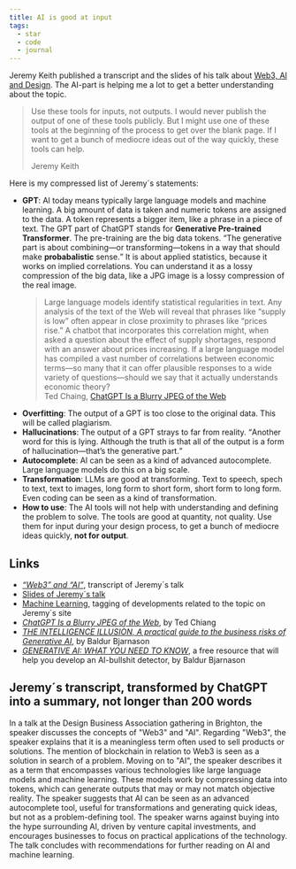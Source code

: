 ```yaml
---
title: AI is good at input
tags: 
  - star
  - code
  - journal
---
```

Jeremy Keith published a transcript and the slides of his talk about [Web3, AI and Design](https://adactio.com/articles/20290). The AI-part is helping me a lot to get a better understanding about the topic. 

> Use these tools for inputs, not outputs. I would never publish the output of one of these tools publicly. But I might use one of these tools at the beginning of the process to get over the blank page. If I want to get a bunch of mediocre ideas out of the way quickly, these tools can help.
> <footer>Jeremy Keith</footer>

Here is my compressed list of Jeremy´s statements:

- **GPT**: AI today means typically large language models and machine learning. A big amount of data is taken and numeric tokens are assigned to the data. A token represents a bigger item, like a phrase in a piece of text. The GPT part of ChatGPT stands for **Generative Pre-trained Transformer**. The pre-training are the big data tokens. <q>The generative part is about combining—or transforming—tokens in a way that should make **probabalistic** sense.</q> It is about applied statistics, because it works on implied correlations. You can understand it as a lossy compression of the big data, like a JPG image is a lossy compression of the real image. <blockquote>Large language models identify statistical regularities in text. Any analysis of the text of the Web will reveal that phrases like “supply is low” often appear in close proximity to phrases like “prices rise.” A chatbot that incorporates this correlation might, when asked a question about the effect of supply shortages, respond with an answer about prices increasing. If a large language model has compiled a vast number of correlations between economic terms—so many that it can offer plausible responses to a wide variety of questions—should we say that it actually understands economic theory?<footer>Ted Chaing, <a href="https://www.newyorker.com/tech/annals-of-technology/chatgpt-is-a-blurry-jpeg-of-the-web">ChatGPT Is a Blurry JPEG of the Web</a></footer></blockquote>
- **Overfitting**: The output of a GPT is too close to the original data. This will be called plagiarism.
- **Hallucinations**: The output of a GPT strays to far from reality. <q>Another word for this is lying. Although the truth is that all of the output is a form of hallucination—that’s the generative part.</q>
- **Autocomplete**: AI can be seen as a kind of advanced autocomplete. Large language models do this on a big scale.
- **Transformation**: LLMs are good at transforming. Text to speech, spech to text, text to images, long form to short form, short form to long form. Even coding can be seen as a kind of transformation.
- **How to use**: The AI tools will not help with understanding and defining the problem to solve. The tools are good at quantity, not quality. Use them for input during your design process, to get a bunch of mediocre ideas quickly, **not for output**. 

## Links

- [<cite>“Web3” and “AI”</cite>](https://adactio.com/articles/20290), transcript of Jeremy´s talk
- [Slides of Jeremy´s talk](https://adactio.com/extras/slides/web3andai.pdf)
- [Machine Learning](https://adactio.com/tags/machinelearning), tagging of developments related to the topic on Jeremy´s site
- [<cite>ChatGPT Is a Blurry JPEG of the Web</cite>](https://www.newyorker.com/tech/annals-of-technology/chatgpt-is-a-blurry-jpeg-of-the-web), by Ted Chiang
- [<cite>THE INTELLIGENCE ILLUSION, A practical guide to the business risks of Generative AI</cite>](https://illusion.baldurbjarnason.com), by Baldur Bjarnason
- [<cite>GENERATIVE AI: WHAT YOU NEED TO KNOW</cite>](https://needtoknow.fyi), a free resource that will help you develop an AI-bullshit detector, by Baldur Bjarnason

## Jeremy´s transcript, transformed by ChatGPT into a summary, not longer than 200 words

In a talk at the Design Business Association gathering in Brighton, the speaker discusses the concepts of "Web3" and "AI". Regarding "Web3", the speaker explains that it is a meaningless term often used to sell products or solutions. The mention of blockchain in relation to Web3 is seen as a solution in search of a problem. Moving on to "AI", the speaker describes it as a term that encompasses various technologies like large language models and machine learning. These models work by compressing data into tokens, which can generate outputs that may or may not match objective reality. The speaker suggests that AI can be seen as an advanced autocomplete tool, useful for transformations and generating quick ideas, but not as a problem-defining tool. The speaker warns against buying into the hype surrounding AI, driven by venture capital investments, and encourages businesses to focus on practical applications of the technology. The talk concludes with recommendations for further reading on AI and machine learning.

